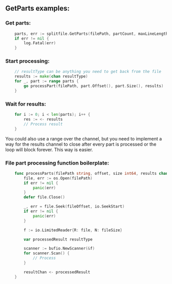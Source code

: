 ## GetParts examples:

### Get parts:
```go
	parts, err := splitfile.GetParts(filePath, partCount, maxLineLength)
	if err != nil {
		log.Fatal(err)
	}
```

### Start processing:
```go
	// resultType can be anything you need to get back from the file
	results := make(chan resultType)
	for _, part := range parts {
		go processPart(filePath, part.Offset(), part.Size(), results)
	}
```

### Wait for results:
```go
	for i := 0; i < len(parts); i++ {
		res := <- results
		// Process result
	}
```

You could also use a range over the channel, but you need to implement a way for the results channel to close after every part is processed or the loop will block forever. This way is easier.

### File part processing function boilerplate:
```go
	func processParts(filePath string, offset, size int64, results chan resultType) {
		file, err := os.Open(filePath)
		if err != nil {
			panic(err)
		}
		defer file.Close()

		_, err = file.Seek(fileOffset, io.SeekStart)
		if err != nil {
			panic(err)
		}

		f := io.LimitedReader{R: file, N: fileSize}

		var processedResult resultType

		scanner := bufio.NewScanner(&f)
		for scanner.Scan() {
			// Process
		}

		resultChan <- processedResult
	}
```
